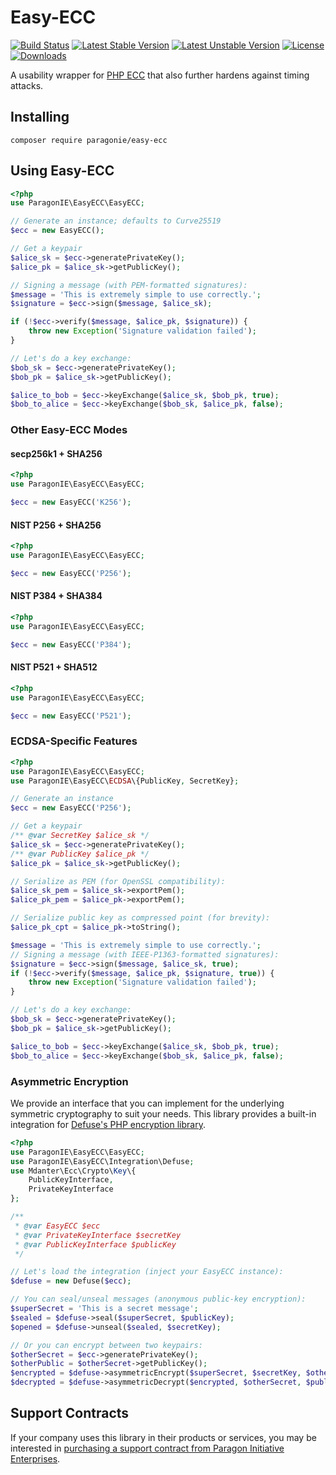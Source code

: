 # Easy-ECC

[![Build Status](https://github.com/paragonie/easy-ecc/actions/workflows/ci.yml/badge.svg)](https://github.com/paragonie/easy-ecc/actions)
[![Latest Stable Version](https://poser.pugx.org/paragonie/easy-ecc/v/stable)](https://packagist.org/packages/paragonie/easy-ecc)
[![Latest Unstable Version](https://poser.pugx.org/paragonie/easy-ecc/v/unstable)](https://packagist.org/packages/paragonie/easy-ecc)
[![License](https://poser.pugx.org/paragonie/easy-ecc/license)](https://packagist.org/packages/paragonie/easy-ecc)
[![Downloads](https://img.shields.io/packagist/dt/paragonie/easy-ecc.svg)](https://packagist.org/packages/paragonie/easy-ecc)

A usability wrapper for [PHP ECC](https://github.com/phpecc/phpecc)
that also further hardens against timing attacks.

## Installing

```
composer require paragonie/easy-ecc
```

## Using Easy-ECC

```php
<?php
use ParagonIE\EasyECC\EasyECC;

// Generate an instance; defaults to Curve25519
$ecc = new EasyECC();

// Get a keypair
$alice_sk = $ecc->generatePrivateKey();
$alice_pk = $alice_sk->getPublicKey();

// Signing a message (with PEM-formatted signatures):
$message = 'This is extremely simple to use correctly.';
$signature = $ecc->sign($message, $alice_sk);

if (!$ecc->verify($message, $alice_pk, $signature)) {
    throw new Exception('Signature validation failed');
}

// Let's do a key exchange:
$bob_sk = $ecc->generatePrivateKey();
$bob_pk = $alice_sk->getPublicKey();

$alice_to_bob = $ecc->keyExchange($alice_sk, $bob_pk, true);
$bob_to_alice = $ecc->keyExchange($bob_sk, $alice_pk, false);
```

### Other Easy-ECC Modes

#### secp256k1 + SHA256

```php
<?php
use ParagonIE\EasyECC\EasyECC;

$ecc = new EasyECC('K256');
```

#### NIST P256 + SHA256

```php
<?php
use ParagonIE\EasyECC\EasyECC;

$ecc = new EasyECC('P256');
```

#### NIST P384 + SHA384

```php
<?php
use ParagonIE\EasyECC\EasyECC;

$ecc = new EasyECC('P384');
```

#### NIST P521 + SHA512

```php
<?php
use ParagonIE\EasyECC\EasyECC;

$ecc = new EasyECC('P521');
```

### ECDSA-Specific Features

```php
<?php
use ParagonIE\EasyECC\EasyECC;
use ParagonIE\EasyECC\ECDSA\{PublicKey, SecretKey};

// Generate an instance
$ecc = new EasyECC('P256');

// Get a keypair
/** @var SecretKey $alice_sk */
$alice_sk = $ecc->generatePrivateKey();
/** @var PublicKey $alice_pk */
$alice_pk = $alice_sk->getPublicKey();

// Serialize as PEM (for OpenSSL compatibility):
$alice_sk_pem = $alice_sk->exportPem();
$alice_pk_pem = $alice_pk->exportPem();

// Serialize public key as compressed point (for brevity):
$alice_pk_cpt = $alice_pk->toString();

$message = 'This is extremely simple to use correctly.';
// Signing a message (with IEEE-P1363-formatted signatures):
$signature = $ecc->sign($message, $alice_sk, true);
if (!$ecc->verify($message, $alice_pk, $signature, true)) {
    throw new Exception('Signature validation failed');
}

// Let's do a key exchange:
$bob_sk = $ecc->generatePrivateKey();
$bob_pk = $alice_sk->getPublicKey();

$alice_to_bob = $ecc->keyExchange($alice_sk, $bob_pk, true);
$bob_to_alice = $ecc->keyExchange($bob_sk, $alice_pk, false);
```

### Asymmetric Encryption

We provide an interface that you can implement for the underlying symmetric
cryptography to suit your needs. This library provides a built-in integration
for [Defuse's PHP encryption library](https://github.com/defuse/php-encryption).

```php
<?php
use ParagonIE\EasyECC\EasyECC;
use ParagonIE\EasyECC\Integration\Defuse;
use Mdanter\Ecc\Crypto\Key\{
    PublicKeyInterface,
    PrivateKeyInterface
};

/**
 * @var EasyECC $ecc
 * @var PrivateKeyInterface $secretKey
 * @var PublicKeyInterface $publicKey
 */

// Let's load the integration (inject your EasyECC instance):
$defuse = new Defuse($ecc);

// You can seal/unseal messages (anonymous public-key encryption):
$superSecret = 'This is a secret message';
$sealed = $defuse->seal($superSecret, $publicKey);
$opened = $defuse->unseal($sealed, $secretKey);

// Or you can encrypt between two keypairs:
$otherSecret = $ecc->generatePrivateKey();
$otherPublic = $otherSecret->getPublicKey();
$encrypted = $defuse->asymmetricEncrypt($superSecret, $secretKey, $otherPublic);
$decrypted = $defuse->asymmetricDecrypt($encrypted, $otherSecret, $publicKey);
```

## Support Contracts

If your company uses this library in their products or services, you may be
interested in [purchasing a support contract from Paragon Initiative Enterprises](https://paragonie.com/enterprise).
